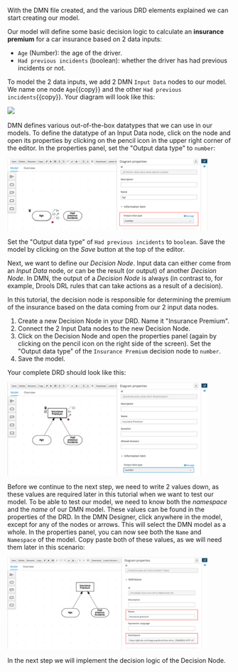 With the DMN file created, and the various DRD elements explained we can start creating our model.

Our model will define some basic decision logic to calculate an __insurance premium__ for a car insurance based on 2 data inputs:
- `Age` (Number): the age of the driver.
- `Had previous incidents` (boolean): whether the driver has had previous incidents or not.

To model the 2 data inputs, we add 2 DMN `Input Data` nodes to our model. We name one node `Age`{{copy}} and the other `Had previous incidents`{{copy}}. Your diagram will look like this:

<img src="../../assets/middleware/dm7-dmn-introduction/dmn-model-input-data
.png" width="300"/>

DMN defines various out-of-the-box datatypes that we can use in our models. To define the datatype of an Input Data node, click on the node and open its properties by clicking on the pencil icon in the upper right corner of the editor. In the properties panel, set the "Output data type" to `number`:

<img src="../../assets/middleware/dm7-dmn-introduction/dmn-input-data-properties.png" width="450"/>

Set the "Output data type" of `Had previous incidents` to `boolean`. Save the model by clicking on the _Save_ button at the top of the editor.

Next, we want to define our _Decision Node_. Input data can either come from an _Input Data_ node, or can be the result (or output) of another _Decision Node_. In DMN, the output of a _Decision Node_ is always (in contrast to, for example, Drools DRL rules that can take actions as a result of a decision).

In this tutorial, the decision node is responsible for determining the premium of the insurance based on the data coming from our 2 input data nodes.

1. Create a new Decision Node in your DRD. Name it "Insurance Premium".
2. Connect the 2 Input Data nodes to the new Decision Node.
3. Click on the Decision Node and open the properties panel (again by clicking on the pencil icon on the right side of the screen). Set the "Output data type" of the `Insurance Premium` decision node to `number`.
4. Save the model.

Your complete DRD should look like this:

<img src="../../assets/middleware/dm7-dmn-introduction/dmn-model-complete.png" width="450"/>

Before we continue to the next step, we need to write 2 values down, as these values are required later in this tutorial when we want to test our model. To be able to test our model, we need to know both the _namespace_ and the _name_ of our DMN model. These values can be found in the properties of the DRD. In the DMN Designer, click anywhere in the model, except for any of the nodes or arrows. This will select the DMN model as a whole. In the properties panel, you can now see both the `Name` and `Namespace` of the model. Copy paste both of these values, as we will need them later in this scenario:

<img src="../../assets/middleware/dm7-dmn-introduction/dmn-model-properties.png" width="450"/>

In the next step we will implement the decision logic of the Decision Node.
